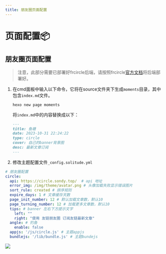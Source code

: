 ```yaml
---
title: 朋友圈页面配置
---
```

# 页面配置📦

## 朋友圈页面配置

> 注意，此部分需要已部署好frcircle后端，请按照frcircle[官方文档](https://fcircle-doc.yyyzyyyz.cn/)将后端部署好。

1. 在cmd面板中输入以下命令，它将在source文件夹下生成`moments`目录，其中包含`index.md`​文件。

    ```shell
    hexo new page moments
    ```

   将`index.md`​中的内容替换成以下：

    ```markdown
    ---
    title: 鱼塘
    date: 2023-10-31 22:24:22
    type: circle
    cover: 自己的banner背景图
    desc: 最新文章订阅
    ---
    ```
2. 修改主题配置文件`_config.solitude.yml`

```yaml
# 朋友圈配置
circle:
  api: https://circle.sondy.top/  # api 地址
  error_img: /img/theme/avatar.png # 头像加载失败显示错误图片
  sort_rule: created # 排序规则
  expire_days: 1 # 文章缓存天数
  page_init_number: 12 # 默认加载文章数，默认10
  page_turning_number: 12 # 加载更多文章数，默认10
  tips: # banner 左右下方提示文字
    left: ""
    right: "使用 友链朋友圈 订阅友链最新文章"
  angle: # 钓鱼
    enable: false
  appjs: '/js/circle.js' # 主题appjs
  bundlejs: '/lib/bundle.js' # 主题bundejs
```
![](https://bu.dusays.com/2023/11/01/6541dd73b5c81.png)